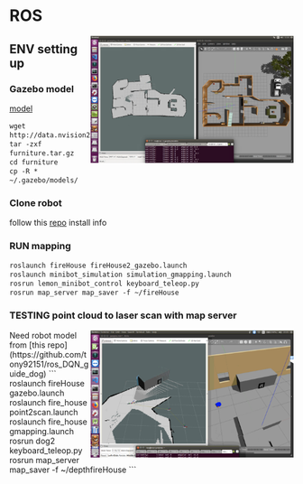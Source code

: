 # ROS

<img src="https://github.com/codingx-2019-team4/slam_qt_vtk/blob/master/image%20/gazebo.png" align="right" width="360"/>

## ENV setting up

### Gazebo model
[model](http://data.nvision2.eecs.yorku.ca/3DGEMS/)
```
wget http://data.nvision2.eecs.yorku.ca/3DGEMS/data/furniture.tar.gz
tar -zxf furniture.tar.gz
cd furniture
cp -R * ~/.gazebo/models/
```

### Clone robot

follow this [repo](https://github.com/tony92151/Lemon_minibot) install info

### RUN mapping
```
roslaunch fireHouse fireHouse2_gazebo.launch
roslaunch minibot_simulation simulation_gmapping.launch
rosrun lemon_minibot_control keyboard_teleop.py
rosrun map_server map_saver -f ~/fireHouse
```

### TESTING point cloud to laser scan with map server
<img src="https://github.com/codingx-2019-team4/slam_qt_vtk/blob/master/image%20/gazebo2.png" align="right" width="360"/>
Need robot model from [this repo](https://github.com/tony92151/ros_DQN_guide_dog)
```
roslaunch fireHouse gazebo.launch
roslaunch fire_house point2scan.launch
roslaunch fire_house gmapping.launch
rosrun dog2 keyboard_teleop.py
rosrun map_server map_saver -f ~/depthfireHouse
```




